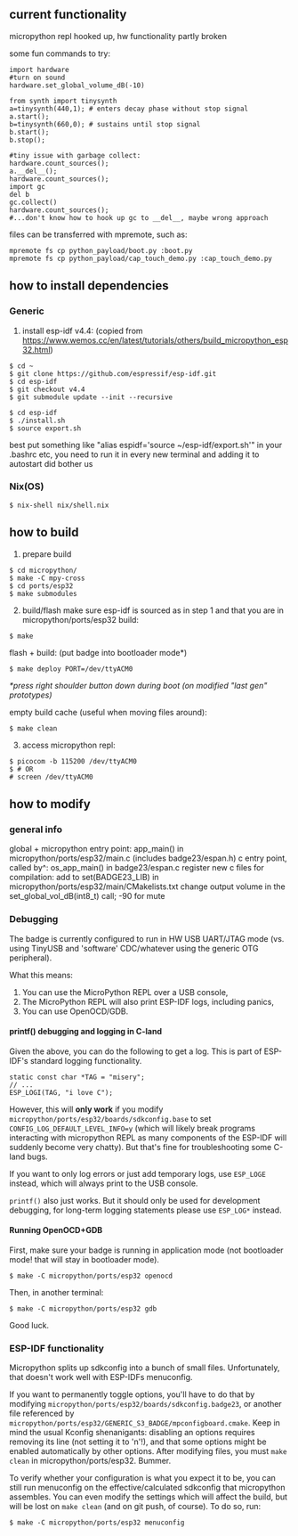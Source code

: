 ## current functionality
micropython repl hooked up, hw functionality partly broken

some fun commands to try:
```
import hardware
#turn on sound
hardware.set_global_volume_dB(-10)

from synth import tinysynth
a=tinysynth(440,1); # enters decay phase without stop signal
a.start();
b=tinysynth(660,0); # sustains until stop signal
b.start();
b.stop();

#tiny issue with garbage collect:
hardware.count_sources();
a.__del__();
hardware.count_sources();
import gc
del b
gc.collect()
hardware.count_sources();
#...don't know how to hook up gc to __del__, maybe wrong approach
```

files can be transferred with mpremote, such as:
```
mpremote fs cp python_payload/boot.py :boot.py
mpremote fs cp python_payload/cap_touch_demo.py :cap_touch_demo.py
```

## how to install dependencies

### Generic

1. install esp-idf v4.4:
(copied from https://www.wemos.cc/en/latest/tutorials/others/build_micropython_esp32.html)
```
$ cd ~
$ git clone https://github.com/espressif/esp-idf.git
$ cd esp-idf
$ git checkout v4.4
$ git submodule update --init --recursive

$ cd esp-idf
$ ./install.sh
$ source export.sh
```
best put something like "alias espidf='source ~/esp-idf/export.sh'" in your .bashrc etc,
you need to run it in every new terminal and adding it to autostart did bother us

### Nix(OS)

```
$ nix-shell nix/shell.nix
```

## how to build

1. prepare build
```
$ cd micropython/
$ make -C mpy-cross
$ cd ports/esp32
$ make submodules
```
2. build/flash
make sure esp-idf is sourced as in step 1 and that you are in micropython/ports/esp32
build:
```
$ make
```
flash + build: (put badge into bootloader mode*)
```
$ make deploy PORT=/dev/ttyACM0
```
_*press right shoulder button down during boot (on modified "last gen" prototypes)_

empty build cache (useful when moving files around):
```
$ make clean
```

3. access micropython repl:

```
$ picocom -b 115200 /dev/ttyACM0
$ # OR
# screen /dev/ttyACM0
```

## how to modify

### general info

global + micropython entry point: app_main() in micropython/ports/esp32/main.c (includes badge23/espan.h)
c entry point, called by^: os_app_main() in badge23/espan.c
register new c files for compilation: add to set(BADGE23_LIB) in micropython/ports/esp32/main/CMakelists.txt
change output volume in the set_global_vol_dB(int8_t) call; -90 for mute

### Debugging

The badge is currently configured to run in HW USB UART/JTAG mode (vs. using TinyUSB and 'software' CDC/whatever using the generic OTG peripheral).

What this means:

1. You can use the MicroPython REPL over a USB console,
2. The MicroPython REPL will also print ESP-IDF logs, including panics,
3. You can use OpenOCD/GDB.

#### printf() debugging and logging in C-land

Given the above, you can do the following to get a log. This is part of ESP-IDF's standard logging functionality.

```
static const char *TAG = "misery";
// ...
ESP_LOGI(TAG, "i love C");
```

However, this will **only work** if you modify `micropython/ports/esp32/boards/sdkconfig.base` to set `CONFIG_LOG_DEFAULT_LEVEL_INFO=y` (which will likely break programs interacting with micropython REPL as many components of the ESP-IDF will suddenly become very chatty). But that's fine for troubleshooting some C-land bugs.

If you want to only log errors or just add temporary logs, use `ESP_LOGE` instead, which will always print to the USB console.

`printf()` also just works. But it should only be used for development debugging, for long-term logging statements please use `ESP_LOG*` instead.

#### Running OpenOCD+GDB

First, make sure your badge is running in application mode (not bootloader mode! that will stay in bootloader mode).

```
$ make -C micropython/ports/esp32 openocd
```

Then, in another terminal:

```
$ make -C micropython/ports/esp32 gdb
```

Good luck.

### ESP-IDF functionality

Micropython splits up sdkconfig into a bunch of small files. Unfortunately, that doesn't work well with ESP-IDFs menuconfig.

If you want to permanently toggle options, you'll have to do that by modifying `micropython/ports/esp32/boards/sdkconfig.badge23`, or another file referenced by `micropython/ports/esp32/GENERIC_S3_BADGE/mpconfigboard.cmake`. Keep in mind the usual Kconfig shenanigants: disabling an options requires removing its line (not setting it to 'n'!), and that some options might be enabled automatically by other options. After modifying files, you must `make clean` in micropython/ports/esp32. Bummer.

To verify whether your configuration is what you expect it to be, you can still run menuconfig on the effective/calculated sdkconfig that micropython assembles. You can even modify the settings which will affect the build, but will be lost on `make clean` (and on git push, of course). To do so, run:

```
$ make -C micropython/ports/esp32 menuconfig
```